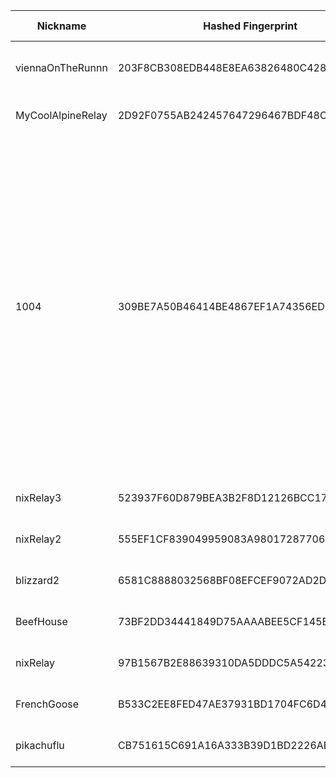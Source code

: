 | Nickname |  Hashed Fingerprint	| Or Addresses | Contact | Running | Flags | Last Seen | First Seen | Last Restarted | Advertised Bandwidth | Platform | Version | Version Status | Recommended Version | Verified hostnames | Exit policy |
|---|---|---|---|---|---|---|---|---|---|---|---|---|---|---|---|
|viennaOnTheRunnn | 203F8CB308EDB448E8EA63826480C428BDABA15D | ["81.169.186.16:29003","[2a01:238:429c:9600:40e6:e961:9cf7:31d1]:29003"] | Mi Gibtsdonet <nobody AT example dot com> | true | Fast, Running, V2Dir, Valid | 2025-11-01 13:00:00 | 2025-11-01 04:00:00 | 2025-11-01 03:31:33 | 27090944 | Tor 0.4.8.19 on Linux | 0.4.8.19 | recommended | true | ["h2920043.stratoserver.net"] | ["reject *:*"]|
|MyCoolAlpineRelay | 2D92F0755AB242457647296467BDF48C34FC7D7E | ["142.91.98.250:52000"] | John Doe reiimp@outlook.com | true | Running, V2Dir, Valid | 2025-11-01 13:00:00 | 2025-11-01 11:00:00 | 2025-11-01 10:33:43 | 0 | Tor 0.4.8.19 on Linux | 0.4.8.19 | recommended | true | N/A | ["reject *:*"]|
|1004 | 309BE7A50B46414BE4867EF1A74356ED600E860D | ["193.237.155.109:1069"] | E F <abusetor010@proton.me> | true | Exit, Running, V2Dir, Valid | 2025-11-01 13:00:00 | 2025-11-01 08:00:00 | 2025-11-01 07:26:02 | 0 | Tor 0.4.8.19 on Darwin | 0.4.8.19 | recommended | true | N/A | ["reject 0.0.0.0/8:*","reject 169.254.0.0/16:*","reject 127.0.0.0/8:*","reject 192.168.0.0/16:*","reject 10.0.0.0/8:*","reject 172.16.0.0/12:*","reject 193.237.155.109:*","accept *:20","accept *:21","accept *:22","accept *:80","accept *:88","accept *:110","accept *:119","accept *:143","accept *:443","accept *:464","accept *:465","accept *:563","accept *:587","accept *:636","accept *:989","accept *:990","accept *:993","accept *:995","accept *:5222","accept *:5223","accept *:6697","accept *:8443","reject *:*"]|
|nixRelay3 | 523937F60D879BEA3B2F8D12126BCC174B3A9864 | ["90.9.236.182:445","[2a01:cb14:155c:3800:16a1:89cc:8f35:3179]:9003"] | tor_support@nixuge.me | false | Running, V2Dir, Valid | 2025-11-01 05:00:00 | 2025-11-01 03:00:00 | 2025-11-01 01:37:22 | 0 | Tor 0.4.8.19 on Linux | 0.4.8.19 | recommended | true | ["aannecy-257-1-11-182.w90-9.abo.wanadoo.fr"] | ["reject *:*"]|
|nixRelay2 | 555EF1CF839049959083A9801728770619E6A966 | ["90.9.236.182:444","[2a01:cb14:155c:3800:16a1:89cc:8f35:3179]:9002"] | tor_support@nixuge.me | false | Running, V2Dir, Valid | 2025-11-01 05:00:00 | 2025-11-01 03:00:00 | 2025-11-01 01:35:41 | 0 | Tor 0.4.8.19 on Linux | 0.4.8.19 | recommended | true | ["aannecy-257-1-11-182.w90-9.abo.wanadoo.fr"] | ["reject *:*"]|
|blizzard2 | 6581C8888032568BF08EFCEF9072AD2D22638819 | ["85.242.211.221:18225"] | embrace the random | true | Running, V2Dir, Valid | 2025-11-01 13:00:00 | 2025-11-01 10:00:00 | 2025-11-01 09:14:51 | 0 | Tor 0.4.8.19 on Linux | 0.4.8.19 | recommended | true | ["bl9-211-221.dsl.telepac.pt"] | ["reject *:*"]|
|BeefHouse | 73BF2DD34441849D75AAAABEE5CF145B25F5459A | ["92.112.126.36:11443"] | N/A | true | Running, V2Dir, Valid | 2025-11-01 13:00:00 | 2025-11-01 05:00:00 | 2025-11-01 03:56:19 | 0 | Tor 0.4.8.19 on Linux | 0.4.8.19 | recommended | true | N/A | ["reject *:*"]|
|nixRelay | 97B1567B2E88639310DA5DDDC5A542239FC34AD7 | ["90.9.236.182:443","[2a01:cb14:155c:3800:16a1:89cc:8f35:3179]:9001"] | tor_support@nixuge.me | false | Running, V2Dir, Valid | 2025-11-01 02:00:00 | 2025-11-01 02:00:00 | 2025-11-01 00:41:13 | 0 | Tor 0.4.8.19 on Linux | 0.4.8.19 | recommended | true | ["aannecy-257-1-11-182.w90-9.abo.wanadoo.fr"] | ["reject *:*"]|
|FrenchGoose | B533C2EE8FED47AE37931BD1704FC6D4440CDD21 | ["92.112.125.210:13443"] | N/A | true | Running, V2Dir, Valid | 2025-11-01 13:00:00 | 2025-11-01 05:00:00 | 2025-11-01 04:20:12 | 0 | Tor 0.4.8.19 on Linux | 0.4.8.19 | recommended | true | N/A | ["reject *:*"]|
|pikachuflu | CB751615C691A16A333B39D1BD2226AE484FB375 | ["192.227.212.134:443"] | pikachuflu@protonmail.com | true | Running, V2Dir, Valid | 2025-11-01 13:00:00 | 2025-11-01 07:00:00 | 2025-11-01 09:18:36 | 0 | Tor 0.4.8.16 on Linux | 0.4.8.16 | recommended | true | N/A | ["reject *:*"]|
